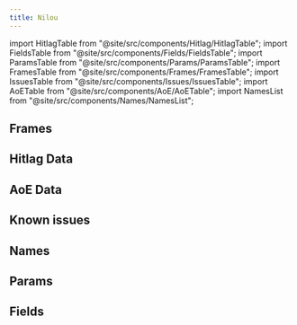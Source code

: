 ```yaml
---
title: Nilou
---
```


import HitlagTable from "@site/src/components/Hitlag/HitlagTable";
import FieldsTable from "@site/src/components/Fields/FieldsTable";
import ParamsTable from "@site/src/components/Params/ParamsTable";
import FramesTable from "@site/src/components/Frames/FramesTable";
import IssuesTable from "@site/src/components/Issues/IssuesTable";
import AoETable from "@site/src/components/AoE/AoETable";
import NamesList from "@site/src/components/Names/NamesList";

## Frames

<FramesTable character="nilou" />

## Hitlag Data

<HitlagTable character="nilou" />

## AoE Data

<AoETable character="nilou" />

## Known issues

<IssuesTable character="nilou" />

## Names

<NamesList character="nilou" />

## Params

<ParamsTable character="nilou" />

## Fields

<FieldsTable character="nilou" />